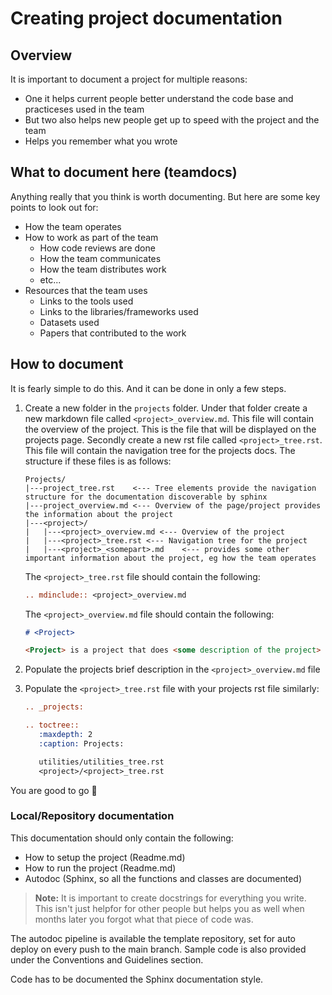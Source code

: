 # Creating project documentation

## Overview
It is important to document a project for multiple reasons:
- One it helps current people better understand the code base and practiceses used in the team
- But two also helps new people get up to speed with the project and the team
- Helps you remember what you wrote

## What to document here (teamdocs)
Anything really that you think is worth documenting. But here are some key points to look out for:

- How the team operates
- How to work as part of the team
    - How code reviews are done
    - How the team communicates
    - How the team distributes work
    - etc...
- Resources that the team uses
    - Links to the tools used
    - Links to the libraries/frameworks used
    - Datasets used
    - Papers that contributed to the work

## How to document
It is fearly simple to do this. And it can be done in only a few steps.
1. Create a new folder in the `projects` folder.
    Under that folder create a new markdown file called `<project>_overview.md`. This file will contain the overview of the project. This is the file that will be displayed on the projects page.
    Secondly create a new rst file called `<project>_tree.rst`. This file will contain the navigation tree for the projects docs.
    The structure if these files is as follows:
    
    ```
    Projects/            
    |---project_tree.rst    <--- Tree elements provide the navigation structure for the documentation discoverable by sphinx
    |---project_overview.md <--- Overview of the page/project provides the information about the project
    |---<project>/
    |   |---<project>_overview.md <--- Overview of the project
    |   |---<project>_tree.rst <--- Navigation tree for the project
    |   |---<project>_<somepart>.md    <--- provides some other important information about the project, eg how the team operates
    
    ```
    
    The `<project>_tree.rst` file should contain the following:
    ```rst
    .. mdinclude:: <project>_overview.md
    ```
    
    The `<project>_overview.md` file should contain the following:
    ```markdown
    # <Project>
    
    <Project> is a project that does <some description of the project> other blah blah blah
    ```

2. Populate the projects brief description in the `<project>_overview.md` file

3. Populate the `<project>_tree.rst` file with your projects rst file similarly:
    ```rst
    .. _projects:

    .. toctree::
       :maxdepth: 2
       :caption: Projects:

       utilities/utilities_tree.rst
       <project>/<project>_tree.rst

    ```

You are good to go 🙂

### Local/Repository documentation
This documentation should only contain the following:
- How to setup the project (Readme.md)
- How to run the project (Readme.md)
- Autodoc (Sphinx, so all the functions and classes are documented)

>**Note:** It is important to create docstrings for everything you write. This isn't just helpfor for other people but helps you as well when months later you forgot what that piece of code was.

The autodoc pipeline is available the template repository, set for auto deploy on every push to the main branch. Sample code is also provided under the Conventions and Guidelines section.

Code has to be documented the Sphinx documentation style.
